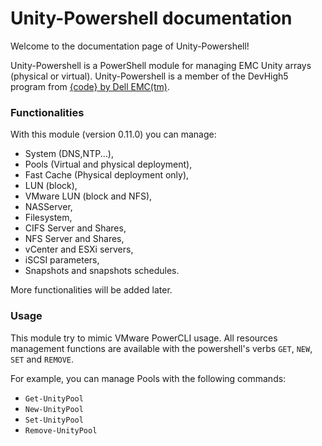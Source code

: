 # Unity-Powershell documentation

Welcome to the documentation page of Unity-Powershell! 

Unity-Powershell is a PowerShell module for managing EMC Unity arrays (physical or virtual). Unity-Powershell is a member of the DevHigh5 program from [{code} by Dell EMC(tm)](https://github.com/codedellemc/codedellemc.github.io/wiki/DevHigh5-Program-Overview-and-FAQ).

### Functionalities

With this module (version 0.11.0) you can manage:

- System (DNS,NTP...),
- Pools (Virtual and physical deployment),
- Fast Cache (Physical deployment only),
- LUN (block),
- VMware LUN (block and NFS),
- NASServer,
- Filesystem,
- CIFS Server and Shares,
- NFS Server and Shares,
- vCenter and ESXi servers,
- iSCSI parameters,
- Snapshots and snapshots schedules.

More functionalities will be added later.

### Usage

This module try to mimic VMware PowerCLI usage. All resources management functions are available with the powershell's verbs `GET`, `NEW`, `SET` and `REMOVE`. 

For example, you can manage Pools with the following commands:

- `Get-UnityPool`
- `New-UnityPool`
- `Set-UnityPool`
- `Remove-UnityPool`